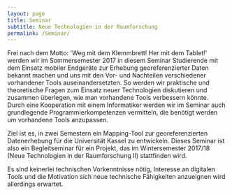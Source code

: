 ```yaml
---
layout: page
title: Seminar
subtitle: Neue Technologien in der Raumforschung
permalink: /Seminar/
---
```


Frei nach dem Motto: 'Weg mit dem Klemmbrett! Her mit dem Tablet!' werden wir im Sommersemester 2017 in diesem Seminar Studierende mit dem Einsatz mobiler Endgeräte zur Erhebung georeferenzierter Daten bekannt machen und uns mit den Vor- und Nachteilen verschiedener vorhandener Tools auseinandersetzten. So werden wir praktische und theoretische Fragen zum Einsatz neuer Technologien diskutieren und zusammen überlegen, wie man vorhandene Tools verbessern könnte. Durch eine Kooperation mit einem Informatiker werden wir im Seminar auch grundlegende Programmierkompetenzen vermitteln, die benötigt werden um vorhandene Tools anzupassen.

Ziel ist es, in zwei Semestern ein Mapping-Tool zur georeferenzierten Datenerhebung für die Universität Kassel zu entwickeln. Dieses Seminar ist also ein Begleitseminar für ein Projekt, das im Wintersemester 2017/18 (Neue Technologien in der Raumforschung II) stattfinden wird.

Es sind keinerlei technischen Vorkenntnisse nötig, Interesse an digitalen Tools und die Motivation sich neue technische Fähigkeiten anzueignen wird allerdings erwartet.
